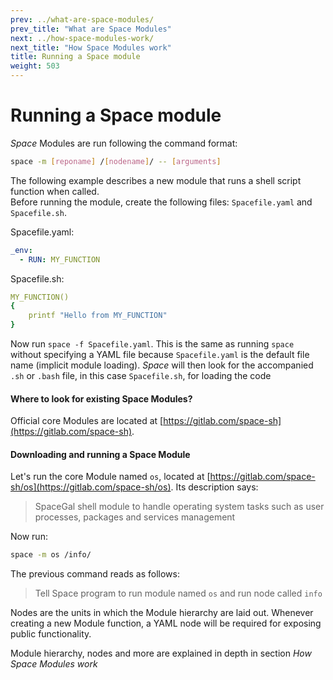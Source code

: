 ```yaml
---
prev: ../what-are-space-modules/
prev_title: "What are Space Modules"
next: ../how-space-modules-work/
next_title: "How Space Modules work"
title: Running a Space module
weight: 503
---
```


# Running a Space module

_Space_ Modules are run following the command format:

```sh
space -m [reponame] /[nodename]/ -- [arguments]  
```

The following example describes a new module that runs a shell script function when called.  
Before running the module, create the following files: `Spacefile.yaml` and `Spacefile.sh`.

Spacefile.yaml:  

```yaml
_env:  
  - RUN: MY_FUNCTION  
```

Spacefile.sh:  

```yaml
MY_FUNCTION()  
{  
    printf "Hello from MY_FUNCTION"  
}
```

Now run `space -f Spacefile.yaml`. This is the same as running `space` without specifying a YAML file because `Spacefile.yaml` is the default file name (implicit module loading). _Space_ will then look for the accompanied `.sh` or `.bash` file, in this case `Spacefile.sh`, for loading the code 


#### Where to look for existing Space Modules?
Official core Modules are located at [https://gitlab.com/space-sh](https://gitlab.com/space-sh).


#### Downloading and running a Space Module
Let's run the core Module named `os`, located at [https://gitlab.com/space-sh/os](https://gitlab.com/space-sh/os). Its description says:  

>SpaceGal shell module to handle operating system tasks such as user processes, packages and services management

Now run:  

```sh
space -m os /info/
```

The previous command reads as follows:  

>Tell Space program to run module named `os` and run node called `info`

Nodes are the units in which the Module hierarchy are laid out. Whenever creating a new Module function, a YAML node will be required for exposing public functionality.  

Module hierarchy, nodes and more are explained in depth in section _How Space Modules work_ 
